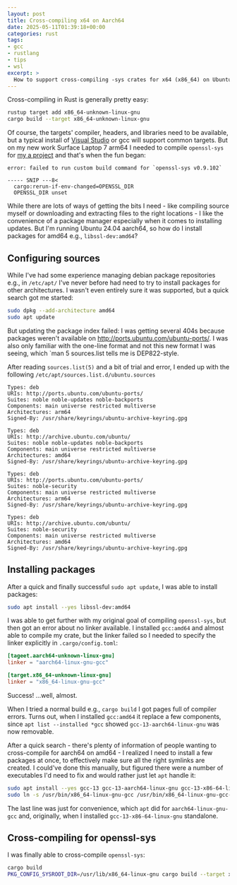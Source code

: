 ```yaml
---
layout: post
title: Cross-compiling x64 on Aarch64
date: 2025-05-11T01:39:18+00:00
categories: rust
tags:
- gcc
- rustlang
- tips
- wsl
excerpt: >
  How to support cross-compiling -sys crates for x64 (x86_64) on Ubuntu 24.04 aarch64 (arm64) in WSL2.
---
```

Cross-compiling in Rust is generally pretty easy:

```bash
rustup target add x86_64-unknown-linux-gnu
cargo build --target x86_64-unknown-linux-gnu
```

Of course, the targets' compiler, headers, and libraries need to be available, but a typical install of [Visual Studio] or gcc will support common targets.
But on my new work Surface Laptop 7 arm64 I needed to compile `openssl-sys` for [my a project](https://github.com/heaths/akv-cli-rs) and that's when the fun began:

```text
error: failed to run custom build command for `openssl-sys v0.9.102`

----- SNIP ---8<
  cargo:rerun-if-env-changed=OPENSSL_DIR
  OPENSSL_DIR unset
```

While there are lots of ways of getting the bits I need - like compiling source myself or downloading and extracting files to the right locations -
I like the convenience of a package manager especially when it comes to installing updates. But I'm running Ubuntu 24.04 aarch64, so how do I install packages for amd64 e.g., `libssl-dev:amd64`?

## Configuring sources

While I've had some experience managing debian package repositories e.g., in `/etc/apt/` I've never before had need to try to install packages for other architectures. I wasn't even entirely sure it was supported, but a quick search got me started:

```bash
sudo dpkg --add-architecture amd64
sudo apt update
```

But updating the package index failed: I was getting several 404s because packages weren't available on <http://ports.ubuntu.com/ubuntu-ports/>.
I was also only familiar with the one-line format and not this new format I was seeing, which `man 5 sources.list tells me is DEP822-style.

After reading `sources.list(5)` and a bit of trial and error, I ended up with the following `/etc/apt/sources.list.d/ubuntu.sources`

```text
Types: deb
URIs: http://ports.ubuntu.com/ubuntu-ports/
Suites: noble noble-updates noble-backports
Components: main universe restricted multiverse
Architectures: arm64
Signed-By: /usr/share/keyrings/ubuntu-archive-keyring.gpg

Types: deb
URIs: http://archive.ubuntu.com/ubuntu/
Suites: noble noble-updates noble-backports
Components: main universe restricted multiverse
Architectures: amd64
Signed-By: /usr/share/keyrings/ubuntu-archive-keyring.gpg

Types: deb
URIs: http://ports.ubuntu.com/ubuntu-ports/
Suites: noble-security
Components: main universe restricted multiverse
Architectures: arm64
Signed-By: /usr/share/keyrings/ubuntu-archive-keyring.gpg

Types: deb
URIs: http://archive.ubuntu.com/ubuntu/
Suites: noble-security
Components: main universe restricted multiverse
Architectures: amd64
Signed-By: /usr/share/keyrings/ubuntu-archive-keyring.gpg
```

## Installing packages

After a quick and finally successful `sudo apt update`, I was able to install packages:

```bash
sudo apt install --yes libssl-dev:amd64
```

I was able to get further with my original goal of compiling `openssl-sys`, but then got an error about no linker available.
I installed `gcc:amd64` and almost able to compile my crate, but the linker failed so I needed to specify the linker explicitly in `.cargo/config.toml`:

```toml
[tageet.aarch64-unknown-linux-gnu]
linker = "aarch64-linux-gnu-gcc"

[target.x86_64-unknown-linux-gnu]
linker = "x86_64-linux-gnu-gcc"
```

Success! ...well, almost.

When I tried a normal build e.g., `cargo build` I got pages full of compiler errors. Turns out, when I installed `gcc:amd64` it replace a few components,
since `apt list --installed *gcc` showed `gcc-13-aarch64-linux-gnu` was now removable.

After a quick search - there's plenty of information of people wanting to cross-compile for aarch64 on amd64 - I realized I need to install a few packages at once,
to effectively make sure all the right symlinks are created. I could've done this manually, but figured there were a number of executables I'd need to fix and would rather just let `apt` handle it:

```bash
sudo apt install --yes gcc-13 gcc-13-aarch64-linux-gnu gcc-13-x86-64-linux-gnu
sudo ln -s /usr/bin/x86_64-linux-gnu-gcc /usr/bin/x86_64-linux-gnu-gcc-13
```

The last line was just for convenience, which `apt` did for `aarch64-linux-gnu-gcc` and, originally, when I installed `gcc-13-x86-64-linux-gnu` standalone.

## Cross-compiling for openssl-sys

I was finally able to cross-compile `openssl-sys`:

```bash
cargo build
PKG_CONFIG_SYSROOT_DIR=/usr/lib/x86_64-linux-gnu cargo build --target x86_64-unknown-linux-gnu
```

[Visual Studio]: https://www.visualstudio.com
